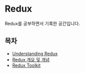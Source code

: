 # Redux

Redux를 공부하면서 기록한 공간입니다.

## 목차

- [Understanding Redux](/redux/understanding.md)
- [Redux 개요 및 개념](/redux/essentials/overview-concepts.md)
- [Redux Toolkit](/redux/toolkit.md)
